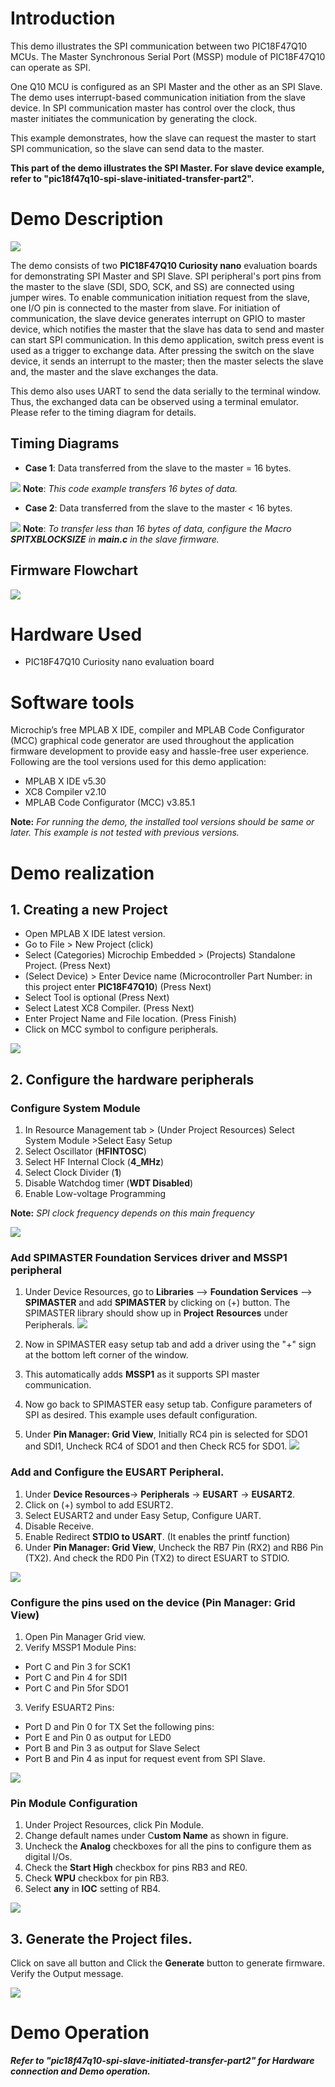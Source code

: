 
# Introduction
This demo illustrates the SPI communication between two PIC18F47Q10 MCUs. The Master Synchronous Serial Port (MSSP) module of PIC18F47Q10 can operate as SPI.

One Q10 MCU is configured as an SPI Master and the other as an SPI Slave. The demo uses interrupt-based communication initiation from the slave device. In SPI communication master has control over the clock, thus master initiates the communication by generating the clock.

This example demonstrates, how the slave can request the master to start SPI communication, so the slave can send data to the master.

**This part of the demo illustrates the SPI Master. For slave device example, refer to "pic18f47q10-spi-slave-initiated-transfer-part2".**

# Demo Description
 ![](https://i.imgur.com/JQzpIUE.jpg)

The demo consists of two **PIC18F47Q10 Curiosity nano** evaluation boards for demonstrating SPI Master and SPI Slave. SPI peripheral's port pins from the master to the slave (SDI, SDO, SCK, and SS) are connected using jumper wires. To enable communication initiation request from the slave, one I/O pin is connected to the master from slave. For initiation of communication, the slave device generates interrupt on GPIO to master device, which notifies the master that the slave has data to send and master can start SPI communication.
In this demo application, switch press event is used as a trigger to exchange data. After pressing the switch on the slave device, it sends an interrupt to the master; then the master selects the slave and, the master and the slave exchanges the data.

This demo also uses UART to send the data serially to the terminal window. Thus, the exchanged data can be observed using a terminal emulator.
Please refer to the timing diagram for details.

## Timing Diagrams

* **Case 1**:  Data transferred from the slave to the master = 16 bytes.

![](https://i.imgur.com/KZjoBoB.png)
**Note**: *This code example transfers 16 bytes of data.*



* **Case 2**: Data transferred from the slave to the master < 16 bytes.  

![](https://i.imgur.com/rOU0qox.png)
**Note**: *To transfer less than 16 bytes of data, configure the Macro **SPITXBLOCKSIZE** in **main.c** in the slave firmware.*

## Firmware Flowchart

![](https://i.imgur.com/22r8llp.jpg)

# Hardware Used
* PIC18F47Q10 Curiosity nano evaluation board
# Software tools
Microchip’s free MPLAB X IDE, compiler and MPLAB Code Configurator (MCC) graphical code generator are used throughout the application firmware development to provide easy and hassle-free user experience. Following are the tool versions used for this demo application:
* MPLAB X IDE v5.30
* XC8 Compiler v2.10
* MPLAB Code Configurator (MCC) v3.85.1

**Note:**  *For running the demo, the installed tool versions should be same or later. This example is not tested with previous versions.*
# Demo realization
## 1. Creating a new Project
* Open MPLAB X IDE latest version.
* Go to File > New Project (click)
* Select (Categories) Microchip Embedded > (Projects) Standalone Project. (Press Next)
* (Select Device) > Enter Device name (Microcontroller Part Number: in this project enter
  **PIC18F47Q10**) (Press Next)
* Select Tool is optional (Press Next)
* Select Latest XC8 Compiler. (Press Next)
* Enter Project Name and File location. (Press Finish)
* Click on MCC symbol to configure peripherals.

![](https://i.imgur.com/nJ5H7bN.png)

## 2. Configure the hardware peripherals
### Configure System Module
1. In Resource Management tab > (Under Project Resources) Select System Module >Select Easy Setup
2. Select Oscillator (**HFINTOSC**)
3. Select HF Internal Clock (**4_MHz**)
4. Select Clock Divider (**1**)
5. Disable Watchdog timer (**WDT Disabled**)
6. Enable Low-voltage Programming

**Note:** *SPI clock frequency depends on this main frequency*

 ![](https://i.imgur.com/FvSrkPW.png)
### Add SPIMASTER Foundation Services driver and MSSP1 peripheral
1.	Under Device Resources, go to **Libraries** --> **Foundation Services** --> **SPIMASTER** and add **SPIMASTER** by clicking on (+) button.
The SPIMASTER library should show up in **Project** **Resources** under Peripherals.
![](https://i.imgur.com/ZZqG2U2.png)

2.	Now in SPIMASTER easy setup tab and add a driver using the "+" sign at the bottom left corner of the window.
3.	This automatically adds **MSSP1** as it supports SPI master communication.
4.	Now go back to SPIMASTER easy setup tab.  Configure parameters of SPI as desired. This example uses default configuration.
5.	Under **Pin Manager: Grid View**, Initially RC4 pin is selected for SDO1 and SDI1, Uncheck RC4 of SDO1 and then Check RC5 for SDO1.
![](https://i.imgur.com/5s6G4vf.png)

### Add and Configure the EUSART Peripheral.
1.	Under **Device Resources**-> **Peripherals** -> **EUSART** -> **EUSART2**.
2.	Click on (+) symbol to add ESURT2.
3.	Select EUSART2 and under Easy Setup, Configure UART.
4.	Disable Receive.
5.	Enable Redirect **STDIO to USART**. (It enables the printf function)
6.	Under **Pin Manager: Grid View**, Uncheck the RB7 Pin (RX2) and RB6 Pin (TX2). And check the RD0 Pin (TX2) to direct ESUART to STDIO.

 ![](https://i.imgur.com/0XDK9t2.png)
### Configure the pins used on the device (Pin Manager: Grid View)
1.	Open Pin Manager Grid view.
2.	Verify MSSP1 Module Pins:
*    Port C and Pin 3 for SCK1
*    Port C and Pin 4 for SDI1
*    Port C and Pin 5for SDO1
3.	Verify ESUART2 Pins:
*    Port D and Pin 0 for TX
Set the following pins:
*    Port E and Pin 0 as output for LED0
*    Port B and Pin 3 as output for Slave Select
*   Port B and Pin 4 as input for request event from SPI Slave.

![](https://i.imgur.com/OZfmMJ7.png)
### Pin Module Configuration
1.	Under Project Resources, click Pin Module.
2.	Change default names under C**ustom Name** as shown in figure.
3.	Uncheck the **Analog** checkboxes for all the pins to configure them as digital I/Os.
4.	Check the **Start High** checkbox for pins RB3 and RE0.
5.	Check **WPU** checkbox for pin RB3.
6.	Select **any** in **IOC** setting of RB4.

![](https://i.imgur.com/2enCJRe.png)
## 3.	Generate the Project files.
Click on save all button and Click the **Generate** button to generate firmware. Verify the Output message.

 ![](https://i.imgur.com/Ow29Jwl.png)


# Demo Operation
***Refer to "pic18f47q10-spi-slave-initiated-transfer-part2" for Hardware connection and Demo operation.***
